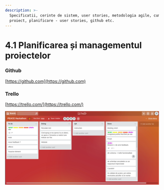 ```yaml
---
description: >-
  Specificatii, cerinte de sistem, user stories, metodologia agile, cum fac un
  proiect, planificare - user stories, github etc.
---
```


# 4.1 Planificarea și managementul proiectelor

### Github

[https://github.com](https://github.com)

### Trello

[https://trello.com/](https://trello.com/)

![](../../.gitbook/assets/screenshot-from-2018-07-23-10-09-45.png)

